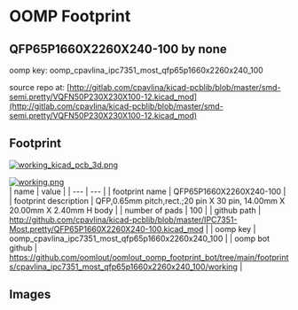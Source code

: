 # OOMP Footprint  
## QFP65P1660X2260X240-100  by none  
  
oomp key: oomp_cpavlina_ipc7351_most_qfp65p1660x2260x240_100  
  
source repo at: [http://gitlab.com/cpavlina/kicad-pcblib/blob/master/smd-semi.pretty/VQFN50P230X230X100-12.kicad_mod](http://gitlab.com/cpavlina/kicad-pcblib/blob/master/smd-semi.pretty/VQFN50P230X230X100-12.kicad_mod)  
## Footprint  
  
[![working_kicad_pcb_3d.png](working_kicad_pcb_3d_600.png)](working_kicad_pcb_3d.png)  
  
[![working.png](working_600.png)](working.png)  
| name | value | 
| --- | --- | 
| footprint name | QFP65P1660X2260X240-100 | 
| footprint description | QFP,0.65mm pitch,rect.;20 pin X 30 pin, 14.00mm X 20.00mm X 2.40mm H body | 
| number of pads | 100 | 
| github path | http://github.com/cpavlina/kicad-pcblib/blob/master/IPC7351-Most.pretty/QFP65P1660X2260X240-100.kicad_mod | 
| oomp key | oomp_cpavlina_ipc7351_most_qfp65p1660x2260x240_100 | 
| oomp bot github | https://github.com/oomlout/oomlout_oomp_footprint_bot/tree/main/footprints/cpavlina_ipc7351_most_qfp65p1660x2260x240_100/working | 
## Images  
